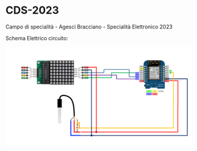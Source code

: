 # CDS-2023
Campo di specialità - Agesci Bracciano - Specialità Elettronico 2023

Schema Elettrico circuito:

![Alt text](images/schema.png?raw=true "Schema circuito")
